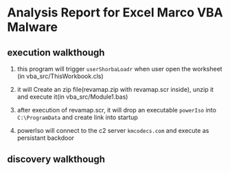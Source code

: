 # Analysis Report for Excel Marco VBA Malware
## execution walkthough
1. this program will trigger ```userShorbaLoadr``` when user open the worksheet (in vba_src/ThisWorkbook.cls)

2. it will Create an zip file(revamap.zip with revamap.scr inside), unzip it and execute it(in vba_src/Module1.bas)

3. after execution of revamap.scr, it will drop an executable ```powerIso``` into ```C:\ProgramData``` and create link into startup

4. powerIso will connect to the c2 server ```kmcodecs.com``` and execute as persistant backdoor

## discovery walkthough
